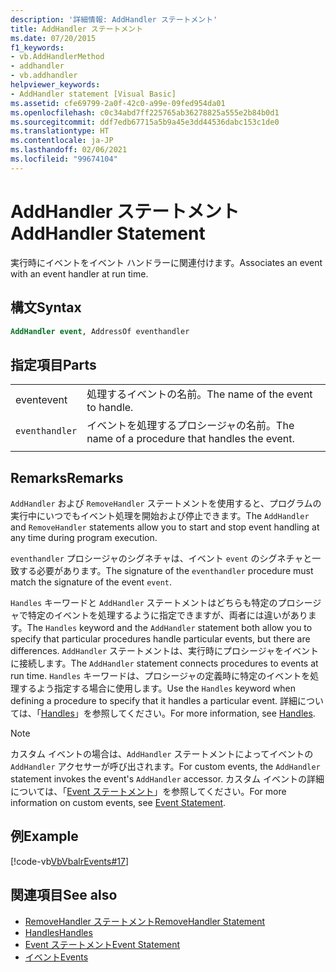 ```yaml
---
description: '詳細情報: AddHandler ステートメント'
title: AddHandler ステートメント
ms.date: 07/20/2015
f1_keywords:
- vb.AddHandlerMethod
- addhandler
- vb.addhandler
helpviewer_keywords:
- AddHandler statement [Visual Basic]
ms.assetid: cfe69799-2a0f-42c0-a99e-09fed954da01
ms.openlocfilehash: c0c34abd7ff225765ab36278825a555e2b84b0d1
ms.sourcegitcommit: ddf7edb67715a5b9a45e3dd44536dabc153c1de0
ms.translationtype: HT
ms.contentlocale: ja-JP
ms.lasthandoff: 02/06/2021
ms.locfileid: "99674104"
---
```

# <a name="addhandler-statement"></a><span data-ttu-id="86c95-103">AddHandler ステートメント</span><span class="sxs-lookup"><span data-stu-id="86c95-103">AddHandler Statement</span></span>

<span data-ttu-id="86c95-104">実行時にイベントをイベント ハンドラーに関連付けます。</span><span class="sxs-lookup"><span data-stu-id="86c95-104">Associates an event with an event handler at run time.</span></span>  
  
## <a name="syntax"></a><span data-ttu-id="86c95-105">構文</span><span class="sxs-lookup"><span data-stu-id="86c95-105">Syntax</span></span>  
  
```vb  
AddHandler event, AddressOf eventhandler  
```  
  
## <a name="parts"></a><span data-ttu-id="86c95-106">指定項目</span><span class="sxs-lookup"><span data-stu-id="86c95-106">Parts</span></span>  

|||
|---|---|
|<span data-ttu-id="86c95-107">event</span><span class="sxs-lookup"><span data-stu-id="86c95-107">event</span></span>|<span data-ttu-id="86c95-108">処理するイベントの名前。</span><span class="sxs-lookup"><span data-stu-id="86c95-108">The name of the event to handle.</span></span>|  
|`eventhandler`|<span data-ttu-id="86c95-109">イベントを処理するプロシージャの名前。</span><span class="sxs-lookup"><span data-stu-id="86c95-109">The name of a procedure that handles the event.</span></span>|
|||
  
## <a name="remarks"></a><span data-ttu-id="86c95-110">Remarks</span><span class="sxs-lookup"><span data-stu-id="86c95-110">Remarks</span></span>  

 <span data-ttu-id="86c95-111">`AddHandler` および `RemoveHandler` ステートメントを使用すると、プログラムの実行中にいつでもイベント処理を開始および停止できます。</span><span class="sxs-lookup"><span data-stu-id="86c95-111">The `AddHandler` and `RemoveHandler` statements allow you to start and stop event handling at any time during program execution.</span></span>  
  
 <span data-ttu-id="86c95-112">`eventhandler` プロシージャのシグネチャは、イベント `event` のシグネチャと一致する必要があります。</span><span class="sxs-lookup"><span data-stu-id="86c95-112">The signature of the `eventhandler` procedure must match the signature of the event `event`.</span></span>  
  
 <span data-ttu-id="86c95-113">`Handles` キーワードと `AddHandler` ステートメントはどちらも特定のプロシージャで特定のイベントを処理するように指定できますが、両者には違いがあります。</span><span class="sxs-lookup"><span data-stu-id="86c95-113">The `Handles` keyword and the `AddHandler` statement both allow you to specify that particular procedures handle particular events, but there are differences.</span></span> <span data-ttu-id="86c95-114">`AddHandler` ステートメントは、実行時にプロシージャをイベントに接続します。</span><span class="sxs-lookup"><span data-stu-id="86c95-114">The `AddHandler` statement connects procedures to events at run time.</span></span> <span data-ttu-id="86c95-115">`Handles` キーワードは、プロシージャの定義時に特定のイベントを処理するよう指定する場合に使用します。</span><span class="sxs-lookup"><span data-stu-id="86c95-115">Use the `Handles` keyword when defining a procedure to specify that it handles a particular event.</span></span> <span data-ttu-id="86c95-116">詳細については、「[Handles](handles-clause.md)」を参照してください。</span><span class="sxs-lookup"><span data-stu-id="86c95-116">For more information, see [Handles](handles-clause.md).</span></span>  
  
> [!NOTE]
> <span data-ttu-id="86c95-117">カスタム イベントの場合は、`AddHandler` ステートメントによってイベントの `AddHandler` アクセサーが呼び出されます。</span><span class="sxs-lookup"><span data-stu-id="86c95-117">For custom events, the `AddHandler` statement invokes the event's `AddHandler` accessor.</span></span> <span data-ttu-id="86c95-118">カスタム イベントの詳細については、「[Event ステートメント](event-statement.md)」を参照してください。</span><span class="sxs-lookup"><span data-stu-id="86c95-118">For more information on custom events, see [Event Statement](event-statement.md).</span></span>  
  
## <a name="example"></a><span data-ttu-id="86c95-119">例</span><span class="sxs-lookup"><span data-stu-id="86c95-119">Example</span></span>  

 [!code-vb[VbVbalrEvents#17](~/samples/snippets/visualbasic/VS_Snippets_VBCSharp/VbVbalrEvents/VB/Class1.vb#17)]  
  
## <a name="see-also"></a><span data-ttu-id="86c95-120">関連項目</span><span class="sxs-lookup"><span data-stu-id="86c95-120">See also</span></span>

- [<span data-ttu-id="86c95-121">RemoveHandler ステートメント</span><span class="sxs-lookup"><span data-stu-id="86c95-121">RemoveHandler Statement</span></span>](removehandler-statement.md)
- [<span data-ttu-id="86c95-122">Handles</span><span class="sxs-lookup"><span data-stu-id="86c95-122">Handles</span></span>](handles-clause.md)
- [<span data-ttu-id="86c95-123">Event ステートメント</span><span class="sxs-lookup"><span data-stu-id="86c95-123">Event Statement</span></span>](event-statement.md)
- [<span data-ttu-id="86c95-124">イベント</span><span class="sxs-lookup"><span data-stu-id="86c95-124">Events</span></span>](../../programming-guide/language-features/events/index.md)
